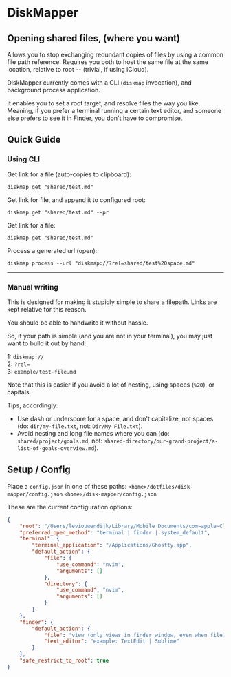 # DiskMapper

## Opening shared files, (where you want)

Allows you to stop exchanging redundant copies of files by using a common file path reference. Requires you both to host the same file at the same location, relative to root -- (trivial, if using iCloud).

DiskMapper currently comes with a CLI (`diskmap` invocation), and background process application.

It enables you to set a root target, and resolve files the way you like. Meaning, if you prefer a terminal running a certain text editor, and someone else prefers to see it in Finder, you don't have to compromise.

## Quick Guide

### Using CLI

Get link for a file (auto-copies to clipboard):
```
diskmap get "shared/test.md"
```

Get link for file, and append it to configured root:
```
diskmap get "shared/test.md" --pr
```

Get link for a file:
```
diskmap get "shared/test.md"
```

Process a generated url (open):
```
diskmap process --url "diskmap://?rel=shared/test%20space.md"
```
---

### Manual writing

This is designed for making it stupidly simple to share a filepath. Links are kept relative for this reason.

You should be able to handwrite it without hassle.

So, if your path is simple (and you are not in your terminal), you may just want to build it out by hand:

1: `diskmap://` \
2: `?rel=` \
3: `example/test-file.md`

Note that this is easier if you avoid a lot of nesting, using spaces (`%20`), or capitals.

Tips, accordingly:
- Use dash or underscore for a space, and don't capitalize, not spaces (do: `dir/my-file.txt`, not: `Dir/My File.txt`).
- Avoid nesting and long file names where you can (do: `shared/project/goals.md`, not: `shared-directory/our-grand-project/a-list-of-goals-overview.md`).


## Setup / Config 

Place a `config.json` in one of these paths:
    `<home>/dotfiles/disk-mapper/config.json`
    `<home>/disk-mapper/config.json`

These are the current configuration options:

```json
{
    "root": "/Users/leviouwendijk/Library/Mobile Documents/com~apple~CloudDocs/Shared Files/Hondenmeesters",
    "preferred_open_method": "terminal | finder | system_default",
    "terminal": {
        "terminal_application": "/Applications/Ghostty.app",
        "default_action": {
            "file": {
                "use_command": "nvim",
                "arguments": []
            },
            "directory": {
                "use_command": "nvim",
                "arguments": []
            }
        }
    },
    "finder": {
        "default_action": {
            "file": "view (only views in finder window, even when file) | edit (opens in preferred text editor)",
            "text_editor": "example: TextEdit | Sublime"
        }
    },
    "safe_restrict_to_root": true
}
```

